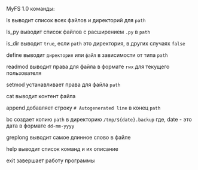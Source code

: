 

MyFS 1.0 команды:

ls <path>               выводит список всех файлов и директорий для `path`

ls_py <path>            выводит список файлов с расширением `.py` в `path`

is_dir <path>           выводит `true`, если `path` это директория, в других случаях `false`

define <path>           выводит `директория` или `файл` в зависимости от типа `path`

readmod <path>          выводит права для файла в формате `rwx` для текущего пользователя

setmod <path> <perm>    устанавливает права для файла `path`

cat <path>              выводит контент файла

append <path>           добавляет строку `# Autogenerated line` в конец `path`

bc <path>               создает копию `path` в директорию `/tmp/${date}.backup` где, date - это 				 дата в формате `dd-mm-yyyy`

greplong <path>         выводит самое длинное слово в файле

help                    выводит список команд и их описание

exit                    завершает работу программы

